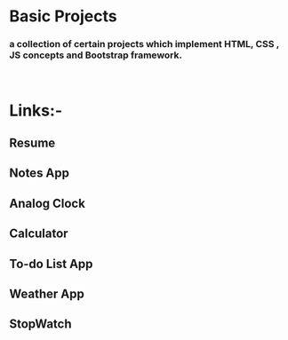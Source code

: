 <h1>Basic Projects</h1>
<h3>a collection of certain projects which implement HTML, CSS , JS concepts and Bootstrap framework.</h3><br/>

<h1>Links:- </h1>
<h2><a href="https://awesome-situ.netlify.app/" style="text-decoration:none;">Resume<a></h2>
<h2><a href="https://situ-notes.netlify.app/" style="text-decoration:none;">Notes App<a></h2>
<h2><a href="https://situ-analog-clock.netlify.app/" style="text-decoration:none;">Analog Clock<a></h2>
<h2><a href="https://mycalculator-pro.netlify.app/" style="text-decoration:none;">Calculator<a></h2>
<h2><a href="https://situ-todo-list-app.netlify.app/" style="text-decoration:none;">To-do List App<a></h2>
<h2><a href="https://shwetaantil-weather-app.netlify.app/" style="text-decoration:none;">Weather App<a></h2>
<h2><a href="https://shweta-stopwatch.netlify.app/" style="text-decoration:none;">StopWatch<a></h2>



